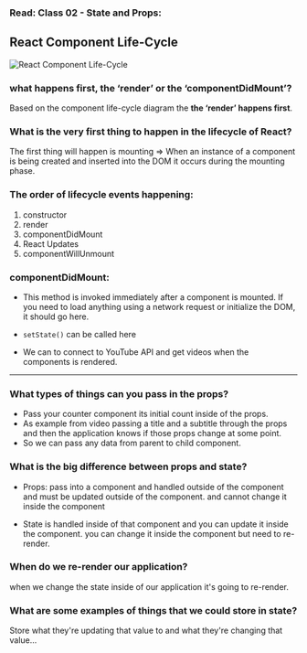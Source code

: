 ### Read: Class 02 - State and Props:

## React Component Life-Cycle

![React Component Life-Cycle](https://innovationm.co/wp-content/uploads/2018/05/React-Compnonent-Lifecycle-final.png)

### **what happens first, the ‘render’ or the ‘componentDidMount’?**

Based on the component life-cycle diagram the **the ‘render’ happens first**.

### **What is the very first thing to happen in the lifecycle of React?**

The first thing will happen is mounting => When an instance of a component is being created and inserted into the DOM it occurs during the mounting phase.

### **The order of lifecycle events happening:**

1. constructor
2. render
3. componentDidMount
4. React Updates
5. componentWillUnmount

### **componentDidMount:**

- This method is invoked immediately after a component is mounted. If you need to load anything using a network request or initialize the DOM, it should go here.

- `setState()` can be called here
- We can to connect to YouTube API and get videos when the components is rendered.

---

### **What types of things can you pass in the props?**

- Pass your counter component its initial count inside of the props.
- As example from video passing a title and a subtitle through the props
  and then the application knows if those props change at some point.
- So we can pass any data from parent to child component.

### **What is the big difference between props and state?**

- Props: pass into a component and handled outside of the component and must be
  updated outside of the component. and cannot change it inside the component

- State is handled inside of that component and you can update it inside
  the component. you can change it inside the component but need to re-render.

### **When do we re-render our application?**

when we change the state inside of our application it's going to re-render.

### **What are some examples of things that we could store in state?**

Store what they're updating that value to and what they're changing that value...
